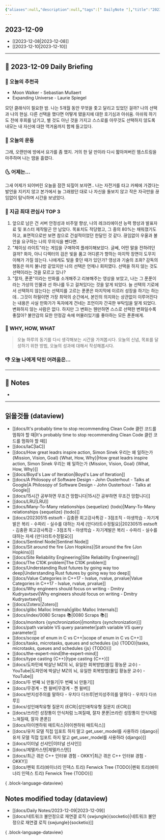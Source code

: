 ```yaml
---
{"aliases":null,"description":null,"tags":[" DailyNote "],"title":"2023-12-09","created":"2023-12-09T01:48:33","updated":"2023-12-09T02:11:13","dg-publish":true,"permalink":"/docs/Daily Notes/2023-12-09/","dgPassFrontmatter":true}
---
```



## 2023-12-09

- [[2023-12-08\|2023-12-08]] 
- [[2023-12-10\|2023-12-10]]

---

## 📅 2023-12-09 Daily Briefing

### 🎵 오늘의 추천곡

- Moon Walker - Sebastian Mullaert
- Expanding Universe - Laurie Spiegel

모던 클래식이 필요한 밤. 나는 5개월 동안 무엇을 좇고 달리고 있었던 걸까? 나의 선택과 나의 현실. 다른 선택을 했다면 어떻게 됐을지에 대한 호기심과 아쉬움. 아쉬워 하기도 전에 후회를 남기고, 별 것도 아닌 것을 가지고 스스로를 아무것도 선택하지 않도록 내모는 내 자신에 대한 역겨움까지 함께 들고있다.

### 🏃 오늘의 운동

그래, 오랜만에 방에서 요가를 좀 했지. 거의 한 달 만이라 다시 짧아져버린 헴스트링을 마주하며 나는 땀을 흘렸다.

### 🌜 어제는...

그새 어제가 되어버린 오늘을 잠깐 되짚어 보자면.. 나는 자전거를 타고 카페에 가겠다는 발언을 지키지 않고 본가에서 늘 그래왔던 대로 나 자신을 돌보지 않고 작은 자극만을 끊임없이 탐닉하며 시간을 보냈었다. 

### 🧠 지금 최대 관심사 TOP 3

1. 앞으로 남은 건 서버 안정성과 비주얼 향상, 나의 레크리에이션 능력 향상과 발표자료 및 포스터 제작말곤 안 남았다. 목표치도 적당했고, 그 중의 80%는 채워졌기도 하고, 표면적으로만 보면 참으로 건설적이었던 한달인 것 같다. 끊임없이 우울과 불안을 요구하는 나의 무의식을 뺀다면.
2. "체이싱 라이트"라는 게임을 구매하여 플레이해보았다. 글쎄, 어떤 말을 전하려던 걸까? 화자, 아니 디렉터의 검은 빛을 품고 어디론가 향하는 마지막 장면이 도무지 이해가 가질 않는다. 나에게도 빛을 좇던 때가 있던가? 영상과 기술의 조화? 감독의 행동은 마치 불나방 같았지만 나의 선택은 언제나 회피였다. 선택을 하지 않는 것도 선택이라는 것을 모르고 있나?
3. "잘자, 푼푼"이라는 만화를 소개해주고 리뷰해주는 영상을 보았고, 나는 그 푼푼이라는 가상의 인물과 선 하나를 두고 걸쳐있다는 것을 알게 되었다. 늘 선택의 기로에서 선택하지 않는다는 선택지를 고르는 푼푼은 마지막에 이르러 성장을 하기는 하는데.. 그것이 하필이면 가장 최악의 순간에서, 본인의 의지와는 상관없이 이루어진다는 내용은 사실 만화가가 독자에게 건네는 조언이자 간곡한 부탁임을 알게 되었다. 변화하지 않는 사람은 없다. 하지만 그 변화는 웬만하면 스스로 선택한 변화일수록 좋잖아? 불안감의 묘한 안정감 속에 머물러있기를 좋아하는 모든 푼푼에게.

### 🚀 WHY, HOW, WHAT

> 오늘 하루의 동기를 다시 생각해보는 시간을 가져봅시다. 오늘의 신념, 목표를 달성하기 위한 방법, 오늘의 성과에 대해서 작성해봅시다.

### 👎 오늘 나에게 닥친 어려움은...

---

## 📝 Notes

- 

---

## 읽을것들 (dataview)

- [[docs/It's probably time to stop recommending Clean Code 클린 코드를 멈춰야 할 때\|It's probably time to stop recommending Clean Code 클린 코드를 멈춰야 할 때]]
- [[docs/IaC\|IaC]]
- [[docs/How great leadrs inspire action, Simon Sinek 우리는 왜 일하는가 {Mission, Vision, Goal} {What, How, Why}\|How great leadrs inspire action, Simon Sinek 우리는 왜 일하는가 {Mission, Vision, Goal} {What, How, Why}]]
- [[docs/Boyd's Law of Iteration\|Boyd's Law of Iteration]]
- [[docs/A Philosopy of Software Design - John Ousterhout - Talks at Google\|A Philosopy of Software Design - John Ousterhout - Talks at Google]]
- [[docs/15시간 공부하면 무조건 망합니다\|15시간 공부하면 무조건 망합니다]]
- [[docs/LRU\|LRU]]
- [[docs/Many-To-Many relationships {sequelize} {todo}\|Many-To-Many relationships {sequelize} {todo}]]
- [[docs/20230515 estsoft - 김충환 회고강사특강 - 3점조직 - 야생학습 - 자기계발은 복리 - 수파리 - 실수를 대하는 자세 {만다라트수정필요}\|20230515 estsoft - 김충환 회고강사특강 - 3점조직 - 야생학습 - 자기계발은 복리 - 수파리 - 실수를 대하는 자세 {만다라트수정필요}]]
- [[docs/Sentinel Node\|Sentinel Node]]
- [[docs/Sit around the fire {Jon Hopkins}\|Sit around the fire {Jon Hopkins}]]
- [[docs/Site Reliability Engineering\|Site Reliability Engineering]]
- [[docs/The C10K problem\|The C10K problem]]
- [[docs/Understanding Rust futures by going way too deep\|Understanding Rust futures by going way too deep]]
- [[docs/Value Categories in C++17 - lvalue, rvalue, prvalue\|Value Categories in C++17 - lvalue, rvalue, prvalue]]
- [[docs/Why engineers should focus on writing - Dmitry Kudryavtsevl\|Why engineers should focus on writing - Dmitry Kudryavtsevl]]
- [[docs/Zotero\|Zotero]]
- [[docs/glibc Malloc Internals\|glibc Malloc Internals]]
- [[docs/index/0080 Scraps 📚\|0080 Scraps 📚]]
- [[docs/monitors {synchronization}\|monitors {synchronization}]]
- [[docs/path variable VS query parameter\|path variable VS query parameter]]
- [[docs/scope of enum in C vs C++\|scope of enum in C vs C++]]
- [[docs/tasks, microtasks, queues and schedules {js} {TODO}\|tasks, microtasks, queues and schedules {js} {TODO}]]
- [[docs/the-expert-mind\|the-expert-mind]]
- [[docs/type casting {C++}\|type casting {C++}]]
- [[docs/도파민에 박살난 MZ의 뇌, 유일한 회복방법(몰입 황농문 교수) - YouTube\|도파민에 박살난 MZ의 뇌, 유일한 회복방법(몰입 황농문 교수) - YouTube]]
- [[docs/두 번째 뇌 만들기\|두 번째 뇌 만들기]]
- [[docs/무경계 - 켄 윌버\|무경계 - 켄 윌버]]
- [[docs/반지성주의를 말하다 - 우치다 다쓰루\|반지성주의를 말하다 - 우치다 다쓰루]]
- [[docs/성인애착유형 질문지 (ECR)\|성인애착유형 질문지 (ECR)]]
- [[docs/쓰라린 성장통이 안식처럼 느껴질때, 잘자 푼푼\|쓰라린 성장통이 안식처럼 느껴질때, 잘자 푼푼]]
- [[docs/아이젠하워 매트릭스\|아이젠하워 매트릭스]]
- [[docs/유저 모델 직접 임포트 하지 말고 get_user_model를 사용하라 {django}\|유저 모델 직접 임포트 하지 말고 get_user_model를 사용하라 {django}]]
- [[docs/이터널 선샤인\|이터널 선샤인]]
- [[docs/제텔카스텐\|제텔카스텐]]
- [[docs/최근 겪은 C++ 인터뷰 경험 - OKKY\|최근 겪은 C++ 인터뷰 경험 - OKKY]]
- [[docs/펜윅 트리(바이너리 인덱스 트리) Fenwick Tree {TODO}\|펜윅 트리(바이너리 인덱스 트리) Fenwick Tree {TODO}]]

{ .block-language-dataview}

## Notes modified today (dataview)

- [[docs/Daily Notes/2023-12-09\|2023-12-09]]
- [[docs/네트워크 불안정으로 재연결 로직 {swjungle}{socketio}\|네트워크 불안정으로 재연결 로직 {swjungle}{socketio}]]

{ .block-language-dataview}
